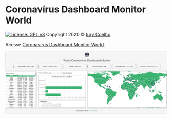# Coronavírus Dashboard Monitor World
[![License: GPL v3](https://img.shields.io/badge/License-GPL%20v3-blue.svg)](https://www.gnu.org/licenses/gpl-3.0)
Copyright 2020 © <a href="https://www.freecodecamp.org/iurycoelho">Iury Coelho</a>.

Acesse <a href="https://iuryeng.github.io/Projects/covid-dash-world/">Coronavírus Dashboard Monitor World</a>.

![image app covid-dash-world](covid-dash.png)


